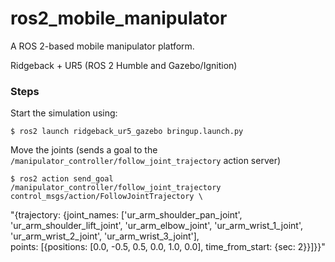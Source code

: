 # ros2_mobile_manipulator
A ROS 2-based mobile manipulator platform.

Ridgeback + UR5 (ROS 2 Humble and Gazebo/Ignition)

### Steps
Start the simulation using:

    $ ros2 launch ridgeback_ur5_gazebo bringup.launch.py
    
Move the joints (sends a goal to the `/manipulator_controller/follow_joint_trajectory` action server)

    $ ros2 action send_goal /manipulator_controller/follow_joint_trajectory control_msgs/action/FollowJointTrajectory \
"{trajectory: {joint_names: ['ur_arm_shoulder_pan_joint', 'ur_arm_shoulder_lift_joint', 'ur_arm_elbow_joint', 'ur_arm_wrist_1_joint', 'ur_arm_wrist_2_joint', 'ur_arm_wrist_3_joint'], \
points: [{positions: [0.0, -0.5, 0.5, 0.0, 1.0, 0.0], time_from_start: {sec: 2}}]}}"


